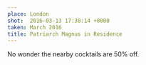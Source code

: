 ```yaml
---
place: London
shot:  2016-03-13 17:30:14 +0000
taken: March 2016
title: Patriarch Magnus in Residence
---
```


No wonder the nearby cocktails are 50% off.
